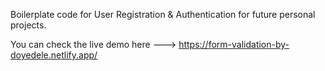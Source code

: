 Boilerplate code for User Registration & Authentication for future personal projects.

You can check the live demo here ---> https://form-validation-by-doyedele.netlify.app/
